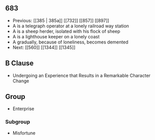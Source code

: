 ## 683
- Previous: [[385 | 385a]] [[732]] [[857]] [[897]] 
- A is a telegraph operator at a lonely railroad way station
- A is a sheep herder, isolated with his flock of sheep
- A is a lighthouse keeper on a lonely coast
- A gradually, because of loneliness, becomes demented
- Next: [[560]] [[1344]] [[1345]] 

## B Clause
- Undergoing an Experience that Results in a Remarkable Character Change

## Group
- Enterprise

### Subgroup
- Misfortune

